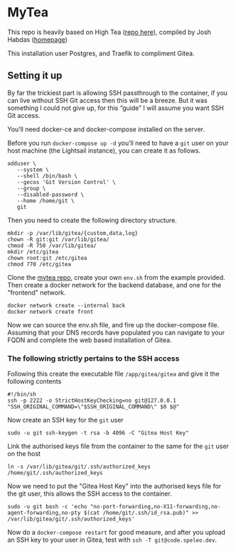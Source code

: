 # MyTea

This repo is heavily based on High Tea ([repo here](https://git.habd.as/comfusion/high-tea.git)), compiled by Josh Habdas ([homepage](https://habd.as/))

This installation user Postgres, and Traefik to compliment Gitea.

## Setting it up
By far the trickiest part is allowing SSH passthrough to the container, if you can live without SSH Git access then this will be a breeze. But it was something I could not give up, for this “guide” I will assume you want SSH Git access.

You’ll need docker-ce and docker-compose installed on the server.

Before you run `docker-compose up -d` you’ll need to have a `git` user on your host machine (the Lightsail instance), you can create it as follows.

```
adduser \
   --system \
   --shell /bin/bash \
   --gecos 'Git Version Control' \
   --group \
   --disabled-password \
   --home /home/git \
   git
```

Then you need to create the following directory structure.

```
mkdir -p /var/lib/gitea/{custom,data,log}
chown -R git:git /var/lib/gitea/
chmod -R 750 /var/lib/gitea/
mkdir /etc/gitea
chown root:git /etc/gitea
chmod 770 /etc/gitea
```

Clone the [mytea repo](https://github.com/IdlePhysicist/mytea), create your own `env.sh` from the example provided. Then create a docker network for the backend database, and one for the "frontend" network.

```
docker network create --internal back
docker network create front
```

Now we can source the env.sh file, and fire up the docker-compose file. Assuming that your DNS records have populated you can navigate to your FQDN and complete the web based installation of Gitea.

### The following strictly pertains to the SSH access

Following this create the executable file `/app/gitea/gitea` and give it the following contents

```
#!/bin/sh
ssh -p 2222 -o StrictHostKeyChecking=no git@127.0.0.1 "SSH_ORIGINAL_COMMAND=\"$SSH_ORIGINAL_COMMAND\" $0 $@"
```

Now create an SSH key for the `git` user

```
sudo -u git ssh-keygen -t rsa -b 4096 -C "Gitea Host Key"
```

Link the authorised keys file from the container to the same for the `git` user on the host

```
ln -s /var/lib/gitea/git/.ssh/authorized_keys /home/git/.ssh/authorized_keys
```

Now we need to put the "Gitea Host Key" into the authorised keys file for the git user, this allows the SSH access to the container.

```
sudo -u git bash -c 'echo "no-port-forwarding,no-X11-forwarding,no-agent-forwarding,no-pty $(cat /home/git/.ssh/id_rsa.pub)" >> /var/lib/gitea/git/.ssh/authorized_keys'
```

Now do a `docker-compose restart` for good measure, and after you upload an SSH key to your user in Gitea, test with `ssh -T git@code.speleo.dev`.

